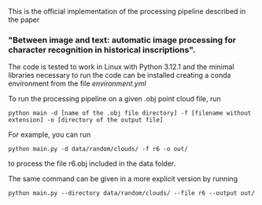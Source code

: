 This is the official implementation of the processing pipeline described in the paper 
### "Between image and text: automatic image processing for character recognition in historical inscriptions".


The code is tested to work in Linux with Python 3.12.1 and the minimal libraries necessary to run the code can be installed creating a conda environment from the file _environment.yml_

To run the processing pipeline on a given .obj point cloud file, run 
```
python main -d [name of the .obj file directory] -f [filename without extension] -o [directory of the output file]
```

For example, you can run 

```
python main.py -d data/random/clouds/ -f r6 -o out/
```
to process the file r6.obj included in the data folder.

The same command can be given in a more explicit version by running
```
python main.py --directory data/random/clouds/ --file r6 --output out/
```
